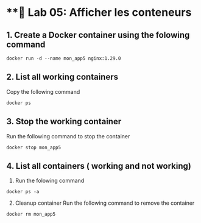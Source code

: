 # **🧪 Lab 05: Afficher les conteneurs

## 1. Create a Docker container using the folowing command

```
docker run -d --name mon_app5 nginx:1.29.0
```

## 2. List all working containers
Copy the following command
```
docker ps
```

## 3. Stop the working container
Run the following command to stop the container
```
docker stop mon_app5
```

## 4. List all containers ( working and not working)

1. Run the folowing command

```
docker ps -a
```

2. Cleanup container
Run the following command to remove the container
```
docker rm mon_app5
```
